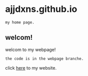 # ajjdxns.github.io
    my home page.
## welcom!
welcom to my webpage!<br>

    the code is in the webpage branche.
click [here](ajjdxns.github.io) to my website.